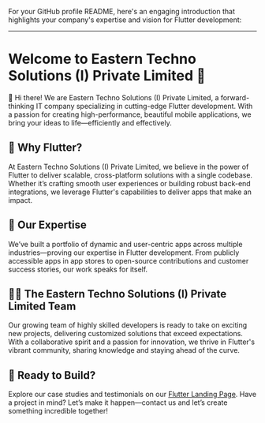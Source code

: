For your GitHub profile README, here's an engaging introduction that highlights your company's expertise and vision for Flutter development:

---

# Welcome to Eastern Techno Solutions (I) Private Limited 🚀

👋 Hi there! We are Eastern Techno Solutions (I) Private Limited, a forward-thinking IT company specializing in cutting-edge Flutter development. With a passion for creating high-performance, beautiful mobile applications, we bring your ideas to life—efficiently and effectively.

## 🌟 Why Flutter?
At Eastern Techno Solutions (I) Private Limited, we believe in the power of Flutter to deliver scalable, cross-platform solutions with a single codebase. Whether it’s crafting smooth user experiences or building robust back-end integrations, we leverage Flutter's capabilities to deliver apps that make an impact.

## 📲 Our Expertise
We’ve built a portfolio of dynamic and user-centric apps across multiple industries—proving our expertise in Flutter development. From publicly accessible apps in app stores to open-source contributions and customer success stories, our work speaks for itself.

## 👩‍💻 The Eastern Techno Solutions (I) Private Limited Team
Our growing team of highly skilled developers is ready to take on exciting new projects, delivering customized solutions that exceed expectations. With a collaborative spirit and a passion for innovation, we thrive in Flutter's vibrant community, sharing knowledge and staying ahead of the curve.

## 🚀 Ready to Build?
Explore our case studies and testimonials on our [Flutter Landing Page](https://www.easternts.com/service/flutter-app-development/). Have a project in mind? Let’s make it happen—contact us and let’s create something incredible together!


